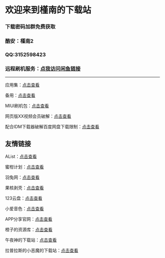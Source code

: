 # 欢迎来到槿南的下载站

### 下载密码加群免费获取

### 酷安：槿南2

### QQ:3152598423

### 远程刷机服务：[点我访问闲鱼链接](https://m.tb.cn/h.U7Xr1xR?tk=54ibddZKjU7)

---

应用集：[点击查看](https://www.123pan.com/s/hvZDVv-8nwxH)

备用：[点击查看](https://jinnan.lanzouy.com/b01k1agba)

MIUI刷机包：[点击查看](https://www.yuque.com/ganju-b6fal/kb/qulkvw?)

网页版XX视频会员破解：[点击查看](https://www.yuque.com/docs/share/623a8997-d8bb-4ff3-9491-b36fc255d201?#)

配合IDM下载器破解百度网盘下载限制：[点击查看](https://www.yuque.com/docs/share/3c397410-0fc5-4a7a-a44d-b9299b596aad?#)

## 友情链接

AList：[点击查看](https://alist.nn.ci/zh/)

蜜柑计划：[点击查看](https://mikanani.me/)

羽兔网：[点击查看](https://www.yutu.cn/popsoft.html)

果核剥壳：[点击查看](https://www.ghxi.com)

123云盘：[点击查看](https://www.123pan.com/)

小爱音色：[点击查看](http://ai.oohhy.com/)

APP分享官网：[点击查看](https://appshare.muge.info/)

橙子的资源库：[点击查看](https://pan.lovecheng.xyz/)

午夜神的下载站：[点击查看](https://www.yuque.com/yuqueyonghuxd6cxl/qdzxvy/bgbnhio8qwwgbypv?)

拉普拉斯的小恶魔的下载站：[点击查看](https://www.123pan.com/s/8XtRVv-xc4fd)
## 
